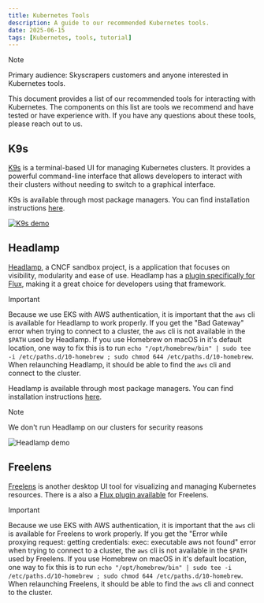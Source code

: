 ```yaml
---
title: Kubernetes Tools
description: A guide to our recommended Kubernetes tools.
date: 2025-06-15
tags: [Kubernetes, tools, tutorial]
---
```


> [!NOTE]
> Primary audience: Skyscrapers customers and anyone interested in Kubernetes tools.

This document provides a list of our recommended tools for interacting with Kubernetes. The components on this list are tools we recommend and have tested or have experience with. If you have any questions about these tools, please reach out to us.

## K9s

[K9s](https://k9scli.io/) is a terminal-based UI for managing Kubernetes clusters. It provides a powerful command-line interface that allows developers to interact with their clusters without needing to switch to a graphical interface.

K9s is available through most package managers. You can find installation instructions [here](https://k9scli.io/topics/install/).

[![K9s demo](https://github.com/derailed/k9s/raw/master/assets/screen_po.png)](https://asciinema.org/a/305944)

## Headlamp

[Headlamp](https://headlamp.dev/), a CNCF sandbox project, is a application that focuses on visibility, modularity and ease of use. Headlamp has a [plugin specifically for Flux](https://github.com/headlamp-k8s/plugins/tree/main/flux), making it a great choice for developers using that framework.

> [!IMPORTANT]
> Because we use EKS with AWS authentication, it is important that the `aws` cli is available for Headlamp to work properly. If you get the "Bad Gateway" error when trying to connect to a cluster, the `aws` cli is not available in the `$PATH` used by Headlamp. If you use Homebrew on macOS in it's default location, one way to fix this is to run `echo "/opt/homebrew/bin" | sudo tee -i /etc/paths.d/10-homebrew ; sudo chmod 644 /etc/paths.d/10-homebrew`. When relaunching Headlamp, it should be able to find the `aws` cli and connect to the cluster.

Headlamp is available through most package managers. You can find installation instructions [here](https://headlamp.dev/docs/latest/installation/desktop).

> [!NOTE]
> We don't run Headlamp on our clusters for security reasons

![Headlamp demo](https://raw.githubusercontent.com/kubernetes-sigs/headlamp/screenshots/videos/headlamp_quick_run.gif)

## Freelens

[Freelens](https://freelensapp.github.io) is another desktop UI tool for visualizing and managing Kubernetes resources. There is a also a [Flux plugin available](https://github.com/freelensapp/freelens-extension-fluxcd) for Freelens.

> [!IMPORTANT]
> Because we use EKS with AWS authentication, it is important that the `aws` cli is available for Freelens to work properly. If you get the "Error while proxying request: getting credentials: exec: executable aws not found" error when trying to connect to a cluster, the `aws` cli is not available in the `$PATH` used by Freelens. If you use Homebrew on macOS in it's default location, one way to fix this is to run `echo "/opt/homebrew/bin" | sudo tee -i /etc/paths.d/10-homebrew ; sudo chmod 644 /etc/paths.d/10-homebrew`. When relaunching Freelens, it should be able to find the `aws` cli and connect to the cluster.
